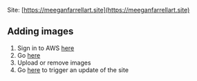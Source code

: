 Site: [https://meeganfarrellart.site](https://meeganfarrellart.site)

## Adding images

1. Sign in to AWS [here](https://285286576577.signin.aws.amazon.com/console)
2. Go [here](https://us-east-1.console.aws.amazon.com/s3/buckets/meegan-farrell-art-bucket?region=us-east-1&bucketType=general&tab=objects)
3. Upload or remove images
4. Go [here](https://meegan-farrell-art.site/admin) to trigger an update of the site
